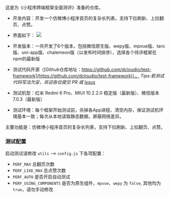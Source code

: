这是为《小程序跨端框架全面测评》准备的仓库。

- 开发内容：开发一个仿微博小程序首页的复杂长列表，支持下拉刷新、上拉翻页、点赞。

- 界面如下：
![](http://dcloud-img.oss-cn-hangzhou.aliyuncs.com/guide/uniapp/test-frame-uni.jpg)

- 开发版本：一共开发了6个版本，包括微信原生版、wepy版、mpvue版、taro版、uni-app版、chalemeon版（以发布时间排序），选择各个待评框架在npm的最新版

- 测试代码开源（[Github仓库地址：https://github.com/dcloudio/test-framework](https://github.com/dcloudio/test-framework)），
*Tips:若测试代码写法欠妥，欢迎各位提交 PR 或 [Issus](https://github.com/dcloudio/test-framework/issues)*

- 测试机型：红米 Redmi 6 Pro、MIUI 10.2.2.0 稳定版（最新版）、微信版本 7.0.3（最新版）

- 测试环境：每个框架开始测试前，杀掉各App进程、清空内存，保证测试机环境基本一致；每次从本地读取静态数据，屏蔽网络差异。

主要功能是：仿微博小程序首页的复杂长列表，支持下拉刷新、上拉翻页、点赞。


### 测试配置
启动测试请修改 `utils` --> `config.js` 下各项配置：
- `PERF_MAX` 总翻页次数
- `PERF_LIKE_MAX` 总点赞次数
- `PERF_AUTO` 是否开启自动测试
- `PERF_USING_COMPONENTS` 是否为原生组件，`mpvue`、`wepy` 为 `false`, 其他均为 `true`，请勿手动修改
